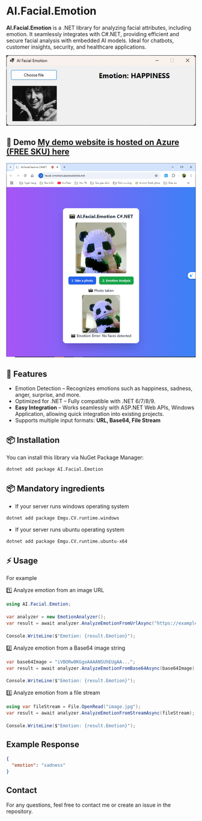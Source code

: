 ﻿# AI.Facial.Emotion

**AI.Facial.Emotion** is a .NET library for analyzing facial attributes, including emotion. It seamlessly integrates with C#.NET, providing efficient and secure facial analysis with embedded
AI models. Ideal for chatbots, customer insights, security, and healthcare applications.

![Illustration](https://raw.githubusercontent.com/ngtduc693/AI-Facial-Emotion-for-.NET/refs/heads/main/imgs/hapiness.png)

## 🚀 Demo [My demo website is hosted on Azure (FREE SKU) here](https://facial-emotion.azurewebsites.net/)

![Azure demo](https://raw.githubusercontent.com/ngtduc693/AI-Facial-Emotion-for-.NET/refs/heads/main/imgs/azure-demo.png)

## 🚀 Features

- Emotion Detection – Recognizes emotions such as happiness, sadness, anger, surprise, and more.
- Optimized for .NET – Fully compatible with .NET 6/7/8/9.
- **Easy Integration** – Works seamlessly with ASP.NET Web APIs, Windows Application, allowing quick integration into existing projects.
- Supports multiple input formats: **URL, Base64, File Stream**

## 📦 Installation

You can install this library via NuGet Package Manager:

```bash
dotnet add package AI.Facial.Emotion
```

## 📦 Mandatory ingredients

- If your server runs windows operating system

```bash
dotnet add package Emgu.CV.runtime.windows
```

- If your server runs ubuntu operating system

```bash
dotnet add package Emgu.CV.runtime.ubuntu-x64
```


## ⚡ Usage

For example

1️⃣ Analyze emotion from an image URL

````csharp
using AI.Facial.Emotion;

var analyzer = new EmotionAnalyzer();
var result = await analyzer.AnalyzeEmotionFromUrlAsync("https://example.com/image.jpg");

Console.WriteLine($"Emotion: {result.Emotion}");
````

2️⃣ Analyze emotion from a Base64 image string

````csharp
var base64Image = "iVBORw0KGgoAAAANSUhEUgAA...";
var result = await analyzer.AnalyzeEmotionFromBase64Async(base64Image);

Console.WriteLine($"Emotion: {result.Emotion}");
````

3️⃣ Analyze emotion from a file stream

````csharp
using var fileStream = File.OpenRead("image.jpg");
var result = await analyzer.AnalyzeEmotionFromStreamAsync(fileStream);

Console.WriteLine($"Emotion: {result.Emotion}");
````

## Example Response

```json
{
  "emotion": "sadness"
}
```

## Contact

For any questions, feel free to contact me or create an issue in the repository.